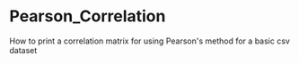 # Pearson_Correlation
How to print a correlation matrix for using Pearson's method for a basic csv dataset

